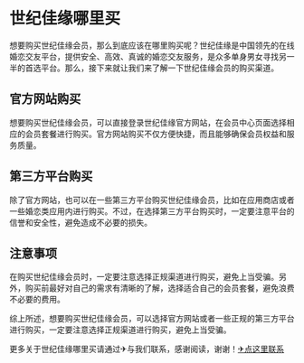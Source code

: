 # 世纪佳缘哪里买

想要购买世纪佳缘会员，那么到底应该在哪里购买呢？世纪佳缘是中国领先的在线婚恋交友平台，提供安全、高效、真诚的婚恋交友服务，是众多单身男女寻找另一半的首选平台。那么，接下来就让我们来了解一下世纪佳缘会员的购买渠道。

## 官方网站购买

想要购买世纪佳缘会员，可以直接登录世纪佳缘官方网站，在会员中心页面选择相应的会员套餐进行购买。官方网站购买不仅方便快捷，而且能够确保会员权益和服务质量。

## 第三方平台购买

除了官方网站，也可以在一些第三方平台购买世纪佳缘会员，比如在应用商店或者一些婚恋类应用内进行购买。不过，在选择第三方平台购买时，一定要注意平台的信誉和安全性，避免造成不必要的损失。

## 注意事项

在购买世纪佳缘会员时，一定要注意选择正规渠道进行购买，避免上当受骗。另外，购买前最好对自己的需求有清晰的了解，选择适合自己的会员套餐，避免浪费不必要的费用。

综上所述，想要购买世纪佳缘会员，可以选择官方网站或者一些正规的第三方平台进行购买，一定要注意选择正规渠道进行购买，避免上当受骗。

更多关于世纪佳缘哪里买请通过✈与我们联系，感谢阅读，谢谢！[✈点这里联系](https://abc.k02.cc)
